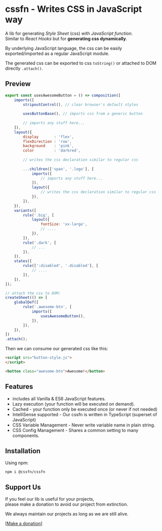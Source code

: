 # cssfn - Writes CSS in JavaScript way

A lib for generating _Style Sheet_ (css) with _JavaScript function_.  
Similar to _React Hooks_ but for **generating css dynamically**.

By underlying JavaScript language, the css can be easily exported/imported as a regular JavaScript module.

The generated css can be exported to css `toString()` or attached to DOM directly `.attach()`.

## Preview

```js
export const usesAwesomeButton = () => composition([
    imports([
        stripoutControl(), // clear browser's default styles
        
        usesButtonBase(), // imports css from a generic button
        
        // imports any stuff here...
    ]),
    layout({
        display       : 'flex',
        flexDirection : 'row',
        background    : 'pink',
        color         : 'darkred',
        
        // writes the css declaration similar to regular css
        
        ...children(['span', '.logo'], [
            imports([
                // imports any stuff here...
            ]),
            layout({
                // writes the css declaration similar to regular css
            }),
        ]),
    }),
    variants([
        rule('.big', [
            layout({
                fontSize: 'xx-large',
                // ....
            }),
        ]),
        rule('.dark', [
            // ...
        ]),
    ]),
    states([
        rule([':disabled', '.disabled'], [
            // ....
        ]),
    ]),
]);

// attach the css to DOM:
createSheet(() => [
    globalDef([
        rule('.awesome-btn', [
            imports([
                usesAwesomeButton(),
            ]),
        ]),
    ]),
])
.attach();
```

Then we can consume our generated css like this:

```html
<script src="button-style.js">
</script>

<button class="awesome-btn">Awesome!</button>
```

## Features

* includes all Vanilla & ES6 JavaScript features.
* Lazy execution (your function will be executed on demand).
* Cached - your function only be executed once (or never if not needed)
* IntelliSense supported - Our cssfn is written in TypeScript (superset of JavaScript)
* CSS Variable Management - Never write variable name in plain string.
* CSS Config Management - Shares a common setting to many components.

## Installation

Using npm:
```
npm i @cssfn/cssfn
```

## Support Us

If you feel our lib is useful for your projects,  
please make a donation to avoid our project from extinction.

We always maintain our projects as long as we are still alive.

[[Make a donation](https://ko-fi.com/heymarco)]
